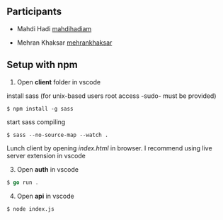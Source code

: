 ## Participants

- Mahdi Hadi [mahdihadiam](https://t.me/mahdihadiam)

* Mehran Khaksar [mehrankhaksar](https://t.me/mehrankhaksar)

## Setup with npm

1. Open **client** folder in vscode

install sass (for unix-based users root access -sudo- must be provided)

```
$ npm install -g sass
```

start sass compiling

```
$ sass --no-source-map --watch .
```

Lunch client by opening _index.html_ in browser. I recommend using live server extension in vscode

3. Open **auth** in vscode

```go
$ go run .
```

4. Open **api** in vscode

```
$ node index.js
```
